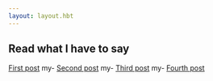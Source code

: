 ```yaml
---
layout: layout.hbt
---
```


<h2>Read what I have to say</h2>

<a href="/posts/my-first-post/">First post</a>
my-
<a href="/posts/my-second-post/">Second post</a>
my-
<a href="/posts/my-third-post/">Third post</a>
my-
<a href="/posts/my-fourth-post/">Fourth post</a>
